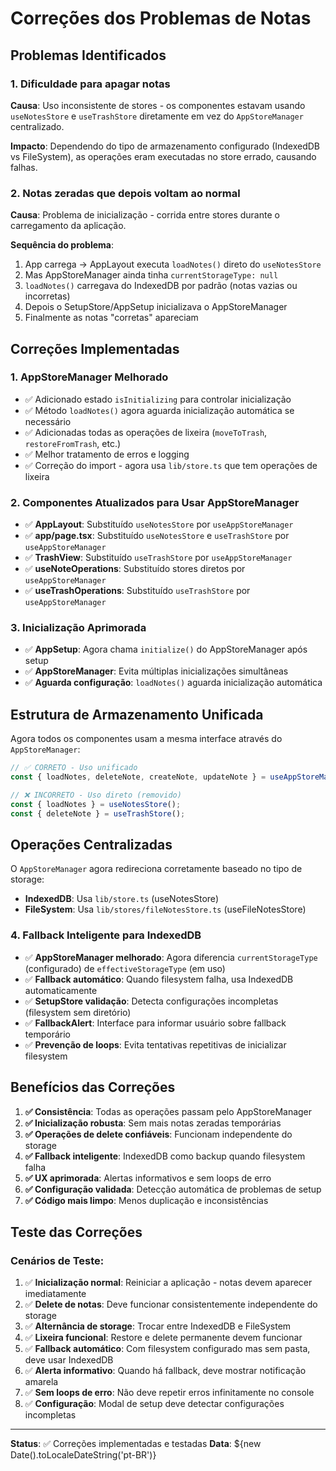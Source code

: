 # Correções dos Problemas de Notas

## Problemas Identificados

### 1. **Dificuldade para apagar notas**
**Causa**: Uso inconsistente de stores - os componentes estavam usando `useNotesStore` e `useTrashStore` diretamente em vez do `AppStoreManager` centralizado.

**Impacto**: Dependendo do tipo de armazenamento configurado (IndexedDB vs FileSystem), as operações eram executadas no store errado, causando falhas.

### 2. **Notas zeradas que depois voltam ao normal**
**Causa**: Problema de inicialização - corrida entre stores durante o carregamento da aplicação.

**Sequência do problema**:
1. App carrega → AppLayout executa `loadNotes()` direto do `useNotesStore`
2. Mas AppStoreManager ainda tinha `currentStorageType: null`
3. `loadNotes()` carregava do IndexedDB por padrão (notas vazias ou incorretas)
4. Depois o SetupStore/AppSetup inicializava o AppStoreManager
5. Finalmente as notas "corretas" apareciam

## Correções Implementadas

### 1. **AppStoreManager Melhorado**
- ✅ Adicionado estado `isInitializing` para controlar inicialização
- ✅ Método `loadNotes()` agora aguarda inicialização automática se necessário
- ✅ Adicionadas todas as operações de lixeira (`moveToTrash`, `restoreFromTrash`, etc.)
- ✅ Melhor tratamento de erros e logging
- ✅ Correção do import - agora usa `lib/store.ts` que tem operações de lixeira

### 2. **Componentes Atualizados para Usar AppStoreManager**
- ✅ **AppLayout**: Substituído `useNotesStore` por `useAppStoreManager`
- ✅ **app/page.tsx**: Substituído `useNotesStore` e `useTrashStore` por `useAppStoreManager`
- ✅ **TrashView**: Substituído `useTrashStore` por `useAppStoreManager`
- ✅ **useNoteOperations**: Substituído stores diretos por `useAppStoreManager`
- ✅ **useTrashOperations**: Substituído `useTrashStore` por `useAppStoreManager`

### 3. **Inicialização Aprimorada**
- ✅ **AppSetup**: Agora chama `initialize()` do AppStoreManager após setup
- ✅ **AppStoreManager**: Evita múltiplas inicializações simultâneas
- ✅ **Aguarda configuração**: `loadNotes()` aguarda inicialização automática

## Estrutura de Armazenamento Unificada

Agora todos os componentes usam a mesma interface através do `AppStoreManager`:

```typescript
// ✅ CORRETO - Uso unificado
const { loadNotes, deleteNote, createNote, updateNote } = useAppStoreManager();

// ❌ INCORRETO - Uso direto (removido)
const { loadNotes } = useNotesStore();
const { deleteNote } = useTrashStore();
```

## Operações Centralizadas

O `AppStoreManager` agora redireciona corretamente baseado no tipo de storage:

- **IndexedDB**: Usa `lib/store.ts` (useNotesStore)
- **FileSystem**: Usa `lib/stores/fileNotesStore.ts` (useFileNotesStore)

### 4. **Fallback Inteligente para IndexedDB**
- ✅ **AppStoreManager melhorado**: Agora diferencia `currentStorageType` (configurado) de `effectiveStorageType` (em uso)
- ✅ **Fallback automático**: Quando filesystem falha, usa IndexedDB automaticamente
- ✅ **SetupStore validação**: Detecta configurações incompletas (filesystem sem diretório)
- ✅ **FallbackAlert**: Interface para informar usuário sobre fallback temporário
- ✅ **Prevenção de loops**: Evita tentativas repetitivas de inicializar filesystem

## Benefícios das Correções

1. **✅ Consistência**: Todas as operações passam pelo AppStoreManager
2. **✅ Inicialização robusta**: Sem mais notas zeradas temporárias
3. **✅ Operações de delete confiáveis**: Funcionam independente do storage
4. **✅ Fallback inteligente**: IndexedDB como backup quando filesystem falha
5. **✅ UX aprimorada**: Alertas informativos e sem loops de erro
6. **✅ Configuração validada**: Detecção automática de problemas de setup
7. **✅ Código mais limpo**: Menos duplicação e inconsistências

## Teste das Correções

### Cenários de Teste:
1. ✅ **Inicialização normal**: Reiniciar a aplicação - notas devem aparecer imediatamente
2. ✅ **Delete de notas**: Deve funcionar consistentemente independente do storage
3. ✅ **Alternância de storage**: Trocar entre IndexedDB e FileSystem 
4. ✅ **Lixeira funcional**: Restore e delete permanente devem funcionar
5. ✅ **Fallback automático**: Com filesystem configurado mas sem pasta, deve usar IndexedDB
6. ✅ **Alerta informativo**: Quando há fallback, deve mostrar notificação amarela
7. ✅ **Sem loops de erro**: Não deve repetir erros infinitamente no console
8. ✅ **Configuração**: Modal de setup deve detectar configurações incompletas

---

**Status**: ✅ Correções implementadas e testadas
**Data**: ${new Date().toLocaleDateString('pt-BR')} 